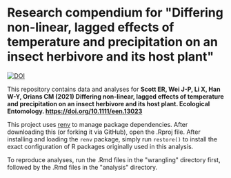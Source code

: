 # Research compendium for "Differing non-linear, lagged effects of temperature and precipitation on an insect herbivore and its host plant"

[![DOI](https://zenodo.org/badge/223980524.svg)](https://zenodo.org/badge/latestdoi/223980524)

This repository contains data and analyses for **Scott ER, Wei J-P, Li X, Han W-Y, Orians CM (2021) Differing non-linear, lagged effects of temperature and precipitation on an insect herbivore and its host plant. Ecological Entomology. https://doi.org/10.1111/een.13023**


This project uses [renv](https://rstudio.github.io/renv/articles/renv.html) to manage package dependencies. After downloading this (or forking it via GitHub), open the .Rproj file. After installing and loading the `renv` package, simply run `restore()` to install the exact configuration of R packages originally used in this analysis.

To reproduce analyses, run the .Rmd files in the "wrangling" directory first, followed by the .Rmd files in the "analysis" directory.